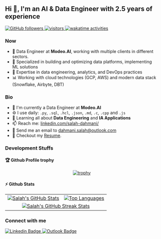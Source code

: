 ## Hi 👋, I'm an AI & Data Engineer with 2.5 years of experience

<p align="left">
  <a href="https://github.com/ramzidahmani?tab=followers">
    <img alt="GitHub followers" src="https://img.shields.io/github/followers/ramzidahmani?color=green&logo=github">
  </a>
  <a href="https://github.com/ramzidahmani/">
    <img src="https://komarev.com/ghpvc/?username=ramzidahmani" alt="visitors" />
  </a>
  <a href="https://wakatime.com/@1dace552-f52d-4c2c-913e-eacfe1d41572">
    <img src="https://wakatime.com/badge/user/1dace552-f52d-4c2c-913e-eacfe1d41572.svg" alt="wakatime activities" />
  </a> 
</p>

### Now
- 💼 Data Engineer at **Modeo.AI**, working with multiple clients in different sectors.
- 🚀 Specialized in building and optimizing data platforms, implementing ML solutions
- 🔧 Expertise in data engineering, analytics, and DevOps practices
- 📊 Working with cloud technologies (GCP, AWS) and modern data stack (Snowflake, Airbyte, DBT)

### Bio
- 🏢 I'm currently a Data Engineer at **Modeo.AI**
- ⚙️ I use daily: `.py`, `.sql`, `.hcl`, `.json`,  `.md`, `.c`, `.cpp` and `.js`
- 🌱 Learning all about **Data Engineering** and **IA Applications**
- 📫 Reach me: [linkedin.com/salah-dahmani/](https://www.linkedin.com/in/salah-dahmani/)
- :email: Send me an email to dahmani.salah@outlook.com
- 📝 Checkout my [Resume](./files/cv/cv.pdf).

<!-- ### Technical Stack

#### 🛠 Languages & Databases
<img height="48" src="colored_logos/python-original.svg" alt="Python"> 
<img height="48" src="colored_logos/postgresql-original.svg" alt="PostgreSQL"> 
<img height="48" src="colored_logos/mongodb-original.svg" alt="MongoDB">

#### ☁️ Cloud & Data Warehouses
<img height="48" src="colored_logos/snowflake-new.svg" alt="Snowflake"> 
<img height="48" src="colored_logos/bigquery-new.svg" alt="BigQuery">

#### 🔄 Data Integration & Transformation
<img height="48" src="colored_logos/airbyte.svg" alt="Airbyte"> 
<img height="48" src="colored_logos/dbt.svg" alt="DBT"> 
<img height="48" src="colored_logos/fivetran.svg" alt="Fivetran"> 
<img height="48" src="colored_logos/datastream.svg" alt="DataStream">

#### 🎯 Orchestration
<img height="48" src="colored_logos/airflow-new.svg" alt="Airflow"> 
<img height="48" src="colored_logos/workflow-new.svg" alt="Google Workflow">

#### 📊 Data Visualization
<img height="48" src="colored_logos/powerbi.svg" alt="PowerBI"> 
<img height="48" src="colored_logos/looker-new.svg" alt="Looker"> 
<img height="48" src="colored_logos/streamlit.svg" alt="Streamlit"> 
<img height="48" src="colored_logos/metabase-new.svg" alt="Metabase">

#### ⚙️ Infrastructure & DevOps
<img height="48" src="colored_logos/docker-new.svg" alt="Docker"> 
<img height="48" src="colored_logos/terraform-new.svg" alt="Terraform">

#### 🔧 Development Tools
<img height="48" src="colored_logos/gitlab.svg" alt="GitLab">
<img height="48" src="colored_logos/postman.svg" alt="Postman">
-->

### Development Stuffs

#### :trophy: Github Profile trophy
<div align="center">

[![trophy](https://github-profile-trophy.vercel.app/?username=ramzidahmani&theme=onedark)](https://github.com/ramzidahmani/github-profile-trophy)

</div>

#### ⚡ Github Stats

<table>
  <tr>
    <td>
      <a href="https://github.com/anuraghazra/github-readme-stats"> <img src="https://github-readme-stats.vercel.app/api?username=ramzidahmani&show_icons=true&hide_border=true&&count_private=true&include_all_commits=true&theme=tokyonight" alt="Salah's GitHub Stats" /> </a>
    </td>
    <td>
      <a href="https://github.com/anuraghazra/github-readme-stats"> <img src="https://github-readme-stats.vercel.app/api/top-langs/?username=ramzidahmani&show_icons=true&hide_border=true&layout=compact&langs_count=8&theme=tokyonight" alt="Top Languages" /> </a>
    </td>
  </tr>
  <tr>
    <td colspan=2 align="center">
      <a href="https://git.io/streak-stats"> <img src="https://streak-stats.demolab.com?user=ramzidahmani&theme=tokyonight&hide_border=true" alt="Salah's GitHub Streak Stats" /> </a>
    </td>
  </tr>
</table>

<!-- These stats are powered by a self-hosted instance of github-readme-stats to include all contributions -->

### Connect with me
<div id="social-media" style="text-align:left">
    <a href="https://www.linkedin.com/in/salah-dahmani/">
        <img src="https://img.shields.io/badge/linkedin-%230077B5.svg?&style=for-the-badge&logo=linkedin&logoColor=white" alt="Linkedin Badge">
    </a>
    <a href="mailto:dahmani.salah@outlook.com"> <img src="https://img.shields.io/badge/outlook-%230078D4.svg?style=for-the-badge&logo=microsoft-outlook&logoColor=white" alt="Outlook Badge"/></a>
</div>